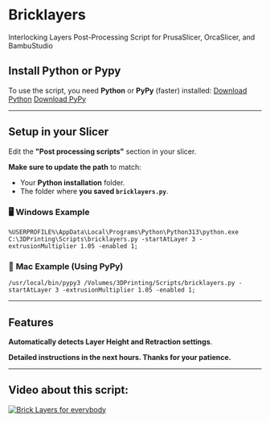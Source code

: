 # Bricklayers
Interlocking Layers Post-Processing Script for PrusaSlicer, OrcaSlicer, and BambuStudio

## Install Python or Pypy
To use the script, you need **Python** or **PyPy** (faster) installed:
[Download Python](https://www.python.org/downloads/)
[Download PyPy](https://pypy.org/download.html)

---

## Setup in your Slicer
Edit the **"Post processing scripts"** section in your slicer.

**Make sure to update the path** to match:
- Your **Python installation** folder.
- The folder where **you saved `bricklayers.py`**.

### 🖥️ **Windows Example**
```%USERPROFILE%\AppData\Local\Programs\Python\Python313\python.exe C:\3DPrinting\Scripts\bricklayers.py -startAtLayer 3 -extrusionMultiplier 1.05 -enabled 1;```

### 🍏 **Mac Example (Using PyPy)**
```/usr/local/bin/pypy3 /Volumes/3DPrinting/Scripts/bricklayers.py -startAtLayer 3 -extrusionMultiplier 1.05 -enabled 1;```

---

## Features
**Automatically detects Layer Height and Retraction settings**.

**Detailed instructions in the next hours. Thanks for your patience.**

---

## Video about this script:
[![Brick Layers for everybody](https://img.youtube.com/vi/qqJOa46OTTs/maxresdefault.jpg)](https://www.youtube.com/watch?v=qqJOa46OTTs)
